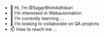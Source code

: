 - 👋 Hi, I’m @SagarBhimAdhikari
- 👀 I’m interested in Webautomation
- 🌱 I’m currently learning ...
- 💞️ I’m looking to collaborate on QA projects
- 📫 How to reach me ...

<!---
SagarBhimAdhikari/SagarBhimAdhikari is a ✨ special ✨ repository because its `README.md` (this file) appears on your GitHub profile.
You can click the Preview link to take a look at your changes.
--->
